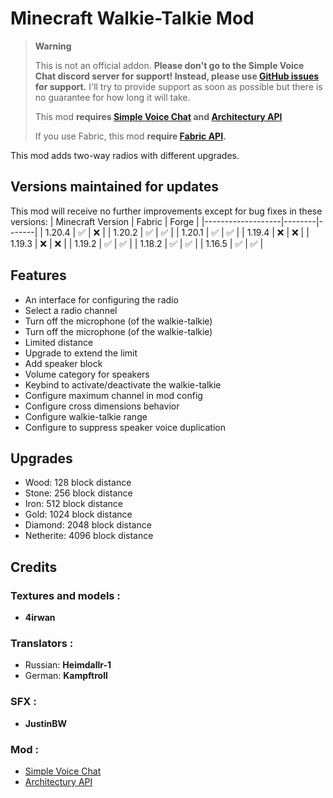 # Minecraft Walkie-Talkie Mod

<!-- prettier-ignore-start -->
> **Warning**
>
> This is not an official addon. **Please don't go to the Simple Voice Chat discord server for support! Instead, please use [GitHub issues](https://github.com/Flaton1/walkie-talkie-mod/issues)
> for support.** I'll try to provide support as soon as possible but there is no guarantee for how long it will take.
>
> This mod **requires [Simple Voice Chat](https://github.com/henkelmax/simple-voice-chat) and [Architectury API](https://github.com/architectury/architectury-api)**
> 
> If you use Fabric, this mod **require [Fabric API](https://github.com/FabricMC/fabric).**
<!-- prettier-ignore-end -->

This mod adds two-way radios with different upgrades.

## Versions maintained for updates
This mod will receive no further improvements except for bug fixes in these versions:
| Minecraft Version | Fabric | Forge |
|-------------------|--------|-------|
| 1.20.4            | ✅      | ❌     |
| 1.20.2            | ✅      | ✅     |
| 1.20.1            | ✅      | ✅     |
| 1.19.4            | ❌      | ❌     |
| 1.19.3            | ❌      | ❌     |
| 1.19.2            | ✅      | ✅     |
| 1.18.2            | ✅      | ✅     |
| 1.16.5            | ✅      | ✅     |

## Features
+ An interface for configuring the radio
+ Select a radio channel
+ Turn off the microphone (of the walkie-talkie)
+ Turn off the microphone (of the walkie-talkie)
+ Limited distance
+ Upgrade to extend the limit
+ Add speaker block
+ Volume category for speakers
+ Keybind to activate/deactivate the walkie-talkie
+ Configure maximum channel in mod config
+ Configure cross dimensions behavior
+ Configure walkie-talkie range
+ Configure to suppress speaker voice duplication
## Upgrades
+ Wood: 128 block distance
+ Stone: 256 block distance
+ Iron: 512 block distance
+ Gold: 1024 block distance
+ Diamond: 2048 block distance
+ Netherite: 4096 block distance
## Credits
### Textures and models :
+ **4irwan**

### Translators :
+ Russian: **Heimdallr-1**
+ German: **Kampftroll**

### SFX :
+ **JustinBW**

### Mod :
+ [Simple Voice Chat](https://github.com/henkelmax/simple-voice-chat)
+ [Architectury API](https://github.com/architectury/architectury-api)
